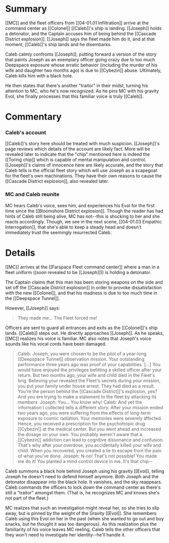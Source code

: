 # Summary
[[MC]] and the fleet officers from [[04-01.01 Infiltration]] arrive at the command center as [[Colonel]] [[Caleb]]'s ship is landing. [[Joseph]] holds a detonator, and the Captain accuses him of being behind the [[Cascade District explosion]]. [[Joseph]] says the fleet made him do it, and at that moment, [[Caleb]]'s ship lands and he disembarks.

Caleb calmly confronts [[Joseph]], putting forward a version of the story that paints Joseph as an exemplary officer going crazy due to too much Deepspace exposure whose erratic behavior (including the murder of his wife and daughter two months ago) is due to [[Cybezin]] abuse. Ultimately, Caleb kills him with a black hole.

He then states that there's another "traitor" in their midst, turning his attention to MC, who he's now recognized. As he pins MC with his gravity Evol, she finally processes that this familiar voice is truly [[Caleb]].

# Commentary

### Caleb's account
[[Caleb]]'s story here should be treated with much suspicion. [[Joseph]]'s page reviews which details of the account are likely fact. More will be revealed later to indicate that the "chip" mentioned here is indeed the [[Toring chip]] which is capable of mental manipulation and control. [[Joseph]]'s claims of innocence here are likely accurate, and the story that Caleb tells is the official fleet story which will use Joseph as a scapegoat for the fleet's own machinations. They have their own reasons to cause the [[Cascade District explosion]], also revealed later.

### MC and Caleb reunite
MC hears Caleb's voice, sees him, and experiences his Evol for the first time since the [[Bloomshore District explosion]]. Though the reader has had hints of Caleb still being alive, MC has not--this is shocking to her and she reacts accordingly. Though, we see in the next scene, [[04-01.03 Empathic Interrogation]], that she's able to keep a steady head and doesn't immediately trust the seemingly resurrected Caleb.

# Details
[[MC]] arrives at the [[Farspace Fleet command center]] where a man in a fleet uniform ((soon revealed to be [[Joseph]])) is holding a detonator.

The Captain claims that this man has been storing weapons on the side and set off the [[Cascade District explosion]] in order to provoke dissatisfaction with the new [[Colonel]], and that his madness is due to too much time in the [[Deepspace Tunnel]].

However, [[Joseph]] says:
> They made me... The Fleet forced me!

Officers are sent to guard all entrances and exits as the [[Colonel]]'s ship lands. [[Caleb]] steps out. He directly approaches [[Joseph]]. As he speaks, [[MC]] realizes his voice is familiar. MC also notes that Joseph's voice sounds like his vocal cords have been damaged.

> Caleb: Joseph, you were chosen to be the pilot of a year-long [[Deepspace Tunnel]] observation mission. Your outstanding performance three years ago was proof of your capabilities. \[...] You would have enjoyed the privileges befitting a skilled officer after your return. But two months ago, your wife and child died in the Fleet's brig. Believing your revealed the Fleet's secrets during your mission, you put your family under house arrest. They had died as a result. You're the person behind the [[Cascade District]]'s explosion, yes? And you ere trying to make a statement to the fleet by attacking its members.
> Joseph: You... You know why!
> Caleb: And yet the information I collected tells a different story. After your mission ended two years ago, you were suffering from the effects of long-term exposure to cosmic radiation. Your memories were severely affected. Hence, you received a prescription for the psychotropic drug [[Cybezin]] at the medical center. But you went ahead and increased the dosage on your own. You probably weren't aware that a [[Cybezin]] addiction can lead to cognitive dissonance and confusion. That's why after your overdose, you accidentally killed your wife and child. When you recovered, you created a lie to escape from the pain of what you've done.
> Joseph: N-no! That's not possible! You made me do it! You planted a mind control device in me. It's that chip--

Caleb summons a black hole behind Joseph using his gravity [[Evol]], telling Joseph he doesn't need to defend himself anymore. Both Joseph and the detonator disappear into the black hole. It vanishes, and the sky reappears. Caleb commands the officers to lock down the command center as there's still a "traitor" amongst them. (That is, he recognizes MC and knows she's not part of the fleet.)

MC realizes that such an investigation might reveal her, so she tries to slip away, but is pinned by the weight of the Gravity [[Evol]]. She remembers Caleb using this Evol on her in the past (when she wanted to go out and buy snacks, but he thought it was too dangerous). As this realization plus the familiarity of his voice leaves MC reeling, Caleb tells the other officers that they won't need to investigate her identity--he'll handle it.